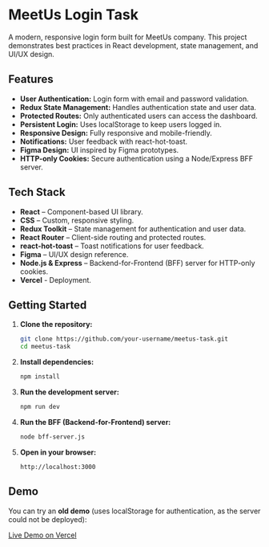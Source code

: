 # MeetUs Login Task

A modern, responsive login form built for MeetUs company. This project demonstrates best practices in React development, state management, and UI/UX design.

## Features

- **User Authentication:** Login form with email and password validation.
- **Redux State Management:** Handles authentication state and user data.
- **Protected Routes:** Only authenticated users can access the dashboard.
- **Persistent Login:** Uses localStorage to keep users logged in.
- **Responsive Design:** Fully responsive and mobile-friendly.
- **Notifications:** User feedback with react-hot-toast.
- **Figma Design:** UI inspired by Figma prototypes.
- **HTTP-only Cookies:** Secure authentication using a Node/Express BFF server.

## Tech Stack

- **React** – Component-based UI library.
- **CSS** – Custom, responsive styling.
- **Redux Toolkit** – State management for authentication and user data.
- **React Router** – Client-side routing and protected routes.
- **react-hot-toast** – Toast notifications for user feedback.
- **Figma** – UI/UX design reference.
- **Node.js & Express** – Backend-for-Frontend (BFF) server for HTTP-only cookies.
- **Vercel** - Deployment.

## Getting Started

1. **Clone the repository:**
   ```bash
   git clone https://github.com/your-username/meetus-task.git
   cd meetus-task
   ```

2. **Install dependencies:**
   ```bash
   npm install
   ```

3. **Run the development server:**
   ```bash
   npm run dev
   ```

4. **Run the BFF (Backend-for-Frontend) server:**
   ```bash
   node bff-server.js
   ```

5. **Open in your browser:**
   ```
   http://localhost:3000
   ```

## Demo

You can try an **old demo** (uses localStorage for authentication, as the server could not be deployed):

[Live Demo on Vercel](https://meetus-task-seven.vercel.app/)
